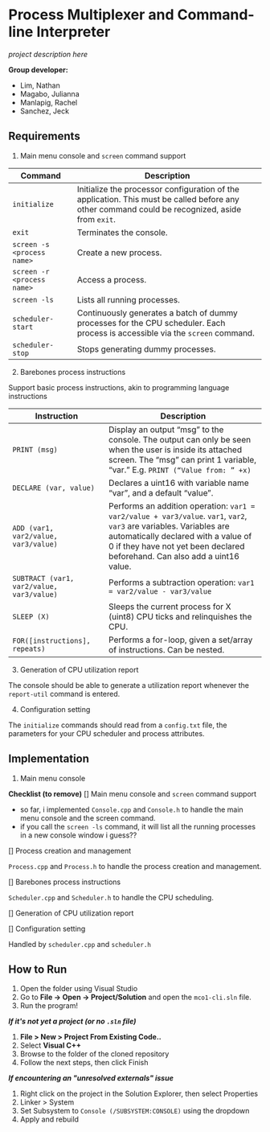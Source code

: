 # Process Multiplexer and Command-line Interpreter

_project description here_

**Group developer:** 
- Lim, Nathan
- Magabo, Julianna
- Manlapig, Rachel
- Sanchez, Jeck

## Requirements

1. Main menu console and `screen` command support

| Command | Description |
|---------|-------------|
| `initialize` | Initialize the processor configuration of the application. This must be called before any other command could be recognized, aside from `exit`. |
| `exit` | Terminates the console. |
| `screen -s <process name>` | Create a new process. |
| `screen -r <process name>` | Access a process. |
| `screen -ls` | Lists all running processes. |
| `scheduler-start` | Continuously generates a batch of dummy processes for the CPU scheduler. Each process is accessible via the `screen` command. |
| `scheduler-stop` | Stops generating dummy processes. |

2. Barebones process instructions

Support basic process instructions, akin to programming language instructions

| Instruction | Description |
|-------------|-------------|
| `PRINT (msg)` | Display an output “msg” to the console. The output can only be seen when the user is inside its attached screen. The “msg” can print 1 variable, “var.” E.g. `PRINT (“Value from: ” +x)` |
| `DECLARE (var, value)` | Declares a uint16 with variable name “var”, and a default “value”. |
| `ADD (var1, var2/value, var3/value)` | Performs an addition operation: `var1 = var2/value + var3/value`. `var1`, `var2`, `var3` are variables. Variables are automatically declared with a value of 0 if they have not yet been declared beforehand. Can also add a uint16 value. |
| `SUBTRACT (var1, var2/value, var3/value)` | Performs a subtraction operation: `var1 = var2/value - var3/value` |
| `SLEEP (X)` | Sleeps the current process for X (uint8) CPU ticks and relinquishes the CPU. |
| `FOR([instructions], repeats)` | Performs a for-loop, given a set/array of instructions. Can be nested. |

3. Generation of CPU utilization report

The console should be able to generate a utilization report whenever the `report-util` command is entered.

4. Configuration setting

The `initialize` commands should read from a `config.txt` file, the parameters for your CPU scheduler and process attributes.

## Implementation

1. Main menu console

**Checklist (to remove)**
[] Main menu console and `screen` command support  

- so far, i implemented `Console.cpp` and `Console.h` to handle the main menu console and the screen command. 
- if you call the `screen -ls` command, it will list all the running processes in a new console window i guess??

[] Process creation and management

`Process.cpp` and `Process.h` to handle the process creation and management.

[] Barebones process instructions  

`Scheduler.cpp` and `Scheduler.h` to handle the CPU scheduling. 

[] Generation of CPU utilization report  

[] Configuration setting

Handled by `scheduler.cpp` and `scheduler.h`

## How to Run

1. Open the folder using Visual Studio
2. Go to **File -> Open -> Project/Solution** and open the `mco1-cli.sln` file.
3. Run the program!

***If it's not yet a project (or no `.sln` file)***

1. **File > New > Project From Existing Code..**
2. Select **Visual C++**
3. Browse to the folder of the cloned repository
4. Follow the next steps, then click Finish

***If encountering an "unresolved externals" issue***

1. Right click on the project in the Solution Explorer, then select Properties
2. Linker > System
3. Set Subsystem to `Console (/SUBSYSTEM:CONSOLE)` using the dropdown
4. Apply and rebuild
